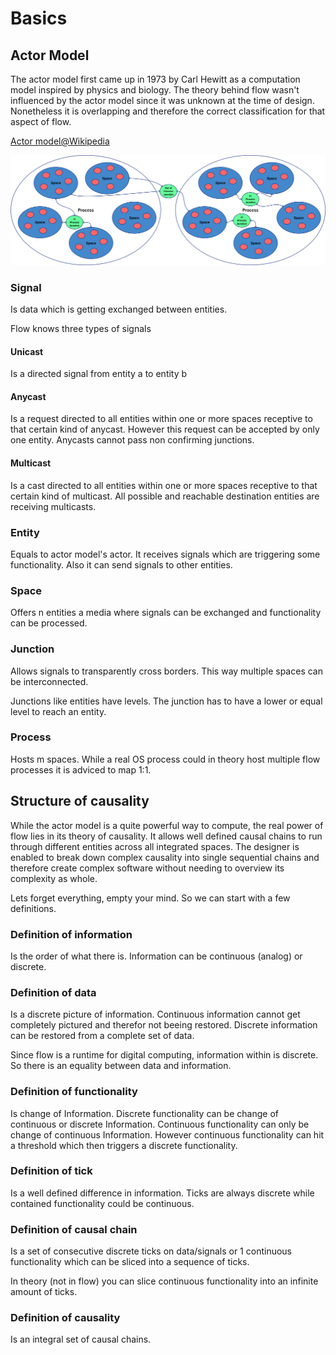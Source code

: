 # Basics
## Actor Model
The actor model first came up in 1973 by Carl Hewitt as a computation model inspired by physics and biology.
The theory behind flow wasn't influenced by the actor model since it was unknown at the time of design.
Nonetheless it is overlapping and therefore the correct classification for that aspect of flow.

[Actor model@Wikipedia](https://en.wikipedia.org/wiki/Actor_model)

![Flow actormodel overview](media/actor_model_overview.png)

### Signal
Is data which is getting exchanged between entities.

Flow knows three types of signals
#### Unicast
Is a directed signal from entity a to entity b

#### Anycast
Is a request directed to all entities within one or more spaces receptive to that certain kind of anycast. However this request can be accepted by only one entity. Anycasts cannot pass non confirming junctions.

#### Multicast
Is a cast directed to all entities within one or more spaces receptive to that certain kind of multicast. All possible and reachable destination entities are receiving multicasts.

### Entity
Equals to actor model's actor.
It receives signals which are triggering some functionality. Also it can send signals to other entities.

### Space
Offers n entities a media where signals can be exchanged and functionality can be processed.

### Junction
Allows signals to transparently cross borders.
This way multiple spaces can be interconnected.

Junctions like entities have levels. The junction has to have a lower or equal level to reach an entity.

### Process
Hosts m spaces. While a real OS process could in theory host multiple flow processes it is adviced to map 1:1.

## Structure of causality
While the actor model is a quite powerful way to compute, the real power of flow lies in its theory of causality.
It allows well defined causal chains to run through different entities across all integrated spaces.
The designer is enabled to break down complex causality into single sequential chains and therefore create complex software without needing to overview its complexity as whole.

Lets forget everything, empty your mind. So we can start with a few definitions.

### Definition of information
Is the order of what there is. Information can be continuous (analog) or discrete.

### Definition of data
Is a discrete picture of information.
Continuous information cannot get completely pictured and therefor not beeing restored.
Discrete information can be restored from a complete set of data.

Since flow is a runtime for digital computing, information within is discrete.
So there is an equality between data and information.

### Definition of functionality
Is change of Information.
Discrete functionality can be change of continuous or discrete Information.
Continuous functionality can only be change of continuous Information.
However continuous functionality can hit a threshold which then triggers a discrete functionality.

### Definition of tick
Is a well defined difference in information.
Ticks are always discrete while contained functionality could be continuous.

### Definition of causal chain
Is a set of consecutive discrete ticks on data/signals or 1 continuous functionality which can be sliced into a sequence of ticks.

In theory (not in flow) you can slice continuous functionality into an infinite amount of ticks.

### Definition of causality
Is an integral set of causal chains.

